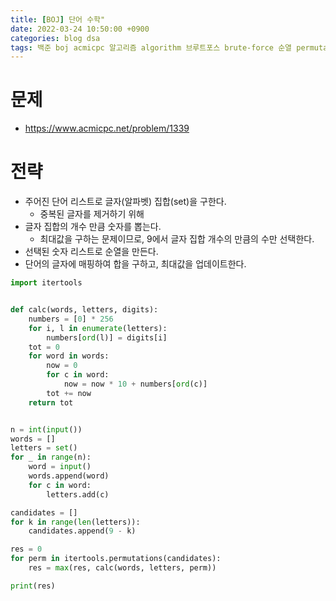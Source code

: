 ```yaml
---
title: [BOJ] 단어 수학"
date: 2022-03-24 10:50:00 +0900
categories: blog dsa
tags: 백준 boj acmicpc 알고리즘 algorithm 브루트포스 brute-force 순열 permutation
---
```


# 문제
* https://www.acmicpc.net/problem/1339

# 전략
* 주어진 단어 리스트로 글자(알파벳) 집합(set)을 구한다.
  * 중복된 글자를 제거하기 위해
* 글자 집합의 개수 만큼 숫자를 뽑는다.
  * 최대값을 구하는 문제이므로, 9에서 글자 집합 개수의 만큼의 수만 선택한다.
* 선택된 숫자 리스트로 순열을 만든다.
* 단어의 글자에 매핑하여 합을 구하고, 최대값을 업데이트한다.

```python
import itertools


def calc(words, letters, digits):
    numbers = [0] * 256
    for i, l in enumerate(letters):
        numbers[ord(l)] = digits[i]
    tot = 0
    for word in words:
        now = 0
        for c in word:
            now = now * 10 + numbers[ord(c)]
        tot += now
    return tot


n = int(input())
words = []
letters = set()
for _ in range(n):
    word = input()
    words.append(word)
    for c in word:
        letters.add(c)

candidates = []
for k in range(len(letters)):
    candidates.append(9 - k)

res = 0
for perm in itertools.permutations(candidates):
    res = max(res, calc(words, letters, perm))

print(res)
```
